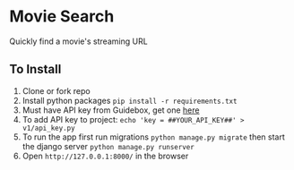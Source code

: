 # Movie Search
Quickly find a movie's streaming URL

## To Install
1. Clone or fork repo
2. Install python packages `pip install -r requirements.txt`
3. Must have API key from Guidebox, get one [here](https://api.guidebox.com/docs/key)
4. To add API key to project: `echo 'key = ##YOUR_API_KEY##' > v1/api_key.py`
5. To run the app first run migrations `python manage.py migrate` then start the django server `python manage.py runserver`
6. Open `http://127.0.0.1:8000/` in the browser
